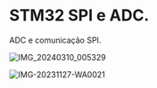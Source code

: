# STM32 SPI e ADC.

 ADC e comunicação SPI.

![IMG_20240310_005329](https://github.com/raulp2u/STM32-SPI-/assets/37675435/e36bcb02-86be-48c8-8c10-bff6403e7020)

 
 ![IMG-20231127-WA0021](https://github.com/raulp2u/STM32-SPI-/assets/37675435/b1d085ce-45c8-471d-9cda-0ee6ebed9710)
